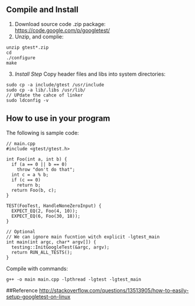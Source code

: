 ## Compile and Install

1. Download source code .zip package: https://code.google.com/p/googletest/
2. Unzip, and complie:
```
unzip gtest*.zip
cd 
./configure
make
```
3. *Install Step* Copy header files and libs into system directories:
```
sudo cp -a include/gtest /usr/include
sudo cp -a lib/.libs /usr/lib/
// UPdate the cahce of linker
sudo ldconfig -v 
```

## How to use in your program

The following is sample code:
```
// main.cpp
#include <gtest/gtest.h>

int Foo(int a, int b) {
  if (a == 0 || b == 0)
    throw "don't do that";
  int c = a % b;
  if (c == 0)
    return b;
  return Foo(b, c);
}

TEST(FooTest, HandleNoneZeroInput) {
  EXPECT_EQ(2, Foo(4, 10));
  EXPECT_EQ(6, Foo(30, 18));
}

// Optional
// We can ignore main fucntion witch explicit -lgtest_main 
int main(int argc, char* argv[]) {
  testing::InitGoogleTest(&argc, argv);
  return RUN_ALL_TESTS();
}
```

Compile with commands:
```
g++ -o main main.cpp -lpthread -lgtest -lgtest_main
```

##Reference
http://stackoverflow.com/questions/13513905/how-to-easily-setup-googletest-on-linux